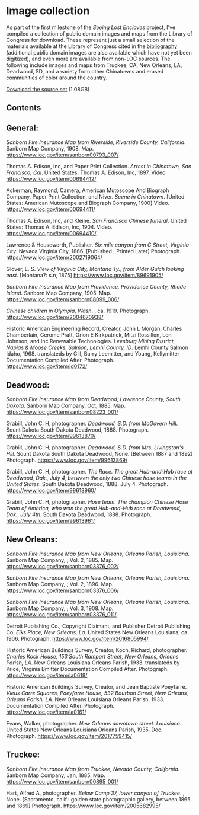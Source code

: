 # Image collection

As part of the first milestone of the _Seeing Lost Enclaves_ project, I've compiled a collection of public domain images and maps from the Library of Congress for download. These represent just a small selection of the materials available at the Library of Congress cited in the [bibliography](/research/bibliography.md) (additional public domain images are also available which have not yet been digitized), and even more are available from non-LOC sources. The following include images and maps from Truckee, CA, New Orleans, LA, Deadwood, SD, and a variety from other Chinatowns and erased communities of color around the country.

[Download the source set](https://drive.google.com/file/d/1h2JMhfWHpURipYG3ObD1AjLYxU060Mgd/view?usp=share_link) (1.08GB)

## Contents

## General:

<cite>Sanborn Fire Insurance Map from Riverside, Riverside County, California</cite>. Sanborn Map Company, 1908. Map. https://www.loc.gov/item/sanborn00793_007/

Thomas A. Edison, Inc, and  Paper Print Collection. <cite>Arrest in Chinatown, San Francisco, Cal</cite>. United States: Thomas A. Edison, Inc, 1897. Video. https://www.loc.gov/item/00694412/

Ackerman, Raymond, Camera,  American Mutoscope And Biograph Company,  Paper Print Collection, and  Niver. <cite>Scene in Chinatown</cite>. [United States: American Mutoscope and Biograph Company, 1900] Video. https://www.loc.gov/item/00694411/

Thomas A. Edison, Inc, and  Kleine. <cite>San Francisco Chinese funeral</cite>. United States: Thomas A. Edison, Inc, 1904. Video. https://www.loc.gov/item/00694410/

Lawrence & Houseworth, Publisher. <cite>Six mile canyon from C Street, Virginia City</cite>. Nevada Virginia City, 1866. [Published ; Printed Later] Photograph. https://www.loc.gov/item/2002719064/

Glover, E. S. <cite>View of Virginia City, Montana Ty., from Alder Gulch looking east</cite>. [Montana?: s.n, 1875] https://www.loc.gov/item/89691905/

<cite>Sanborn Fire Insurance Map from Providence, Providence County, Rhode Island</cite>. Sanborn Map Company, 1905. Map. https://www.loc.gov/item/sanborn08099_006/

<cite>Chinese children in Olympia, Wash</cite>. , ca. 1919. Photograph. https://www.loc.gov/item/2004670938/

Historic American Engineering Record, Creator, John L Morgan, Charles Chamberlain, Gerome Pratt, Orion E Kirkpatrick, Mitzi Rossillon, Lon Johnson, and Inc Renewable Technologies. <cite>Leesburg Mining District, Napias & Moose Creeks, Salmon, Lemhi County, ID</cite>. Lemhi County Salmon Idaho, 1968. translateds by Gill, Barry Leemitter, and Young, Kellymitter Documentation Compiled After. Photograph. https://www.loc.gov/item/id0172/

## Deadwood:

<cite>Sanborn Fire Insurance Map from Deadwood, Lawrence County, South Dakota</cite>. Sanborn Map Company, Oct, 1885. Map. https://www.loc.gov/item/sanborn08223_001/

Grabill, John C. H, photographer. <cite>Deadwood, S.D. from McGovern Hill</cite>. Sount Dakota South Dakota Deadwood, 1888. Photograph. https://www.loc.gov/item/99613870/

Grabill, John C. H, photographer. <cite>Deadwood, S.D. from Mrs. Livingston's Hill</cite>. Sount Dakota South Dakota Deadwood, None. [Between 1887 and 1892] Photograph. https://www.loc.gov/item/99613869/

Grabill, John C. H, photographer. <cite>The Race. The great Hub-and-Hub race at Deadwood, Dak., July 4, between the only two Chinese hose teams in the United States</cite>. South Dakota Deadwood, 1888. July 4. Photograph. https://www.loc.gov/item/99613960/

Grabill, John C. H, photographer. <cite>Hose team. The champion Chinese Hose Team of America, who won the great Hub-and-Hub race at Deadwood, Dak., July 4th</cite>. South Dakota Deadwood, 1888. Photograph. https://www.loc.gov/item/99613961/

## New Orleans:

<cite>Sanborn Fire Insurance Map from New Orleans, Orleans Parish, Louisiana</cite>. Sanborn Map Company, ; Vol. 2, 1885. Map. https://www.loc.gov/item/sanborn03376_002/

<cite>Sanborn Fire Insurance Map from New Orleans, Orleans Parish, Louisiana</cite>. Sanborn Map Company, ; Vol. 2, 1896. Map. https://www.loc.gov/item/sanborn03376_006/

<cite>Sanborn Fire Insurance Map from New Orleans, Orleans Parish, Louisiana</cite>. Sanborn Map Company, ; Vol. 3, 1908. Map. https://www.loc.gov/item/sanborn03376_011/

Detroit Publishing Co., Copyright Claimant, and Publisher Detroit Publishing Co. <cite>Elks Place, New Orleans, La</cite>. United States New Orleans Louisiana, ca. 1906. Photograph. https://www.loc.gov/item/2016805994/

Historic American Buildings Survey, Creator, Koch, Richard, photographer. <cite>Charles Kock House, 153 South Rampart Street, New Orleans, Orleans Parish, LA</cite>. New Orleans Louisiana Orleans Parish, 1933. translateds by Price, Virginia Bmitter Documentation Compiled After. Photograph. https://www.loc.gov/item/la0618/

Historic American Buildings Survey, Creator, and Jean Baptiste Poeyfarre. <cite>Vieux Carre Squares, Poeyfarre House, 532 Bourbon Street, New Orleans, Orleans Parish, LA</cite>. New Orleans Louisiana Orleans Parish, 1933. Documentation Compiled After. Photograph. https://www.loc.gov/item/la0161/

Evans, Walker, photographer. <cite>New Orleans downtown street. Louisiana</cite>. United States New Orleans Louisiana Orleans Parish, 1935. Dec. Photograph. https://www.loc.gov/item/2017759415/

## Truckee:

<cite>Sanborn Fire Insurance Map from Truckee, Nevada County, California</cite>. Sanborn Map Company, Jan, 1885. Map. https://www.loc.gov/item/sanborn00895_001/

Hart, Alfred A, photographer. <cite>Below Camp 37, lower canyon of Truckee</cite>. , None. [Sacramento, calif.: golden state photographic gallery, between 1865 and 1869] Photograph. https://www.loc.gov/item/2005682995/

